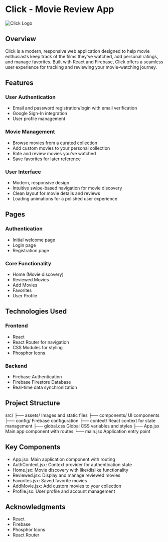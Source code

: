 # Click - Movie Review App

![Click Logo](src/assets/logo.png)

## Overview
Click is a modern, responsive web application designed to help movie enthusiasts keep track of the films they've watched, add personal ratings, and manage favorites. Built with React and Firebase, Click offers a seamless user experience for tracking and reviewing your movie-watching journey.

## Features

### User Authentication
- Email and password registration/login with email verification
- Google Sign-In integration
- User profile management

### Movie Management
- Browse movies from a curated collection
- Add custom movies to your personal collection
- Rate and review movies you've watched
- Save favorites for later reference

### User Interface
- Modern, responsive design
- Intuitive swipe-based navigation for movie discovery
- Clean layout for movie details and reviews
- Loading animations for a polished user experience

## Pages

### Authentication
- Initial welcome page
- Login page
- Registration page

### Core Functionality
- Home (Movie discovery)
- Reviewed Movies
- Add Movies
- Favorites
- User Profile

## Technologies Used

### Frontend
- React
- React Router for navigation
- CSS Modules for styling
- Phosphor Icons

### Backend
- Firebase Authentication
- Firebase Firestore Database
- Real-time data synchronization

## Project Structure
src/
├── assets/             Images and static files
├── components/         UI components
├── config/             Firebase configuration
├── context/            React context for state management
├── global.css          Global CSS variables and styles
├── App.jsx             Main app component with routes
└── main.jsx            Application entry point

## Key Components
- App.jsx: Main application component with routing
- AuthContext.jsx: Context provider for authentication state
- Home.jsx: Movie discovery with like/dislike functionality
- Reviewed.jsx: Display and manage reviewed movies
- Favorites.jsx: Saved favorite movies
- AddMovie.jsx: Add custom movies to your collection
- Profile.jsx: User profile and account management

## Acknowledgments
- React
- Firebase
- Phosphor Icons
- React Router

